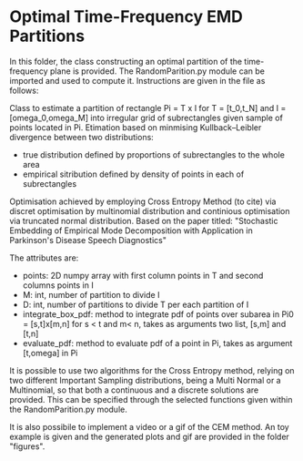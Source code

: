 # Optimal Time-Frequency EMD Partitions

In this folder, the class constructing an optimal partition of the time-frequency plane is provided. The RandomParition.py module can be imported and used to compute it. 
Instructions are given in the file as follows:

Class to estimate a partition of rectangle Pi = T x I for T = [t_0,t_N] and I = [omega_0,omega_M] into irregular grid of subrectangles given sample of points located in Pi. Etimation based on minmising Kullback–Leibler divergence between two distributions:   

   *  true distribution defined by proportions of subrectangles to the whole area
   *  empirical sitribution defined by density of points in each of subrectangles    

Optimisation achieved by employing Cross Entropy Method (to cite) via discret optimisation by multinomial distribution and continious optimisation
    via truncated normal distribution. Based on the paper titled:
        "Stochastic Embedding of Empirical Mode Decomposition with Application in Parkinson's Disease Speech Diagnostics"
    
The attributes are:   
   
   *  points: 2D numpy array with first column points in T and second columns points in I
   *  M: int, number of partition to divide I
   *  D: int, number of partitions to divide T per each partition of I
   *  integrate_box_pdf: method to integrate pdf of points over subarea in Pi0 = [s,t]x[m,n] for s < t and m< n, takes as arguments two list, [s,m] and [t,n]
   *  evaluate_pdf: method to evaluate pdf of a point in Pi, takes as argument [t,omega] in Pi
        
        
It is possible to use two algorithms for the Cross Entropy method, relying on two different Important Sampling distributions, being a Multi Normal or a Multinomial, so that both a continuous and a discrete solutions are provided. This can be specified through the selected functions given within the RandomParition.py module.  
   
It is also possibile to implement a video or a gif of the CEM method. An toy example is given and the generated plots and gif are provided in the folder "figures".
